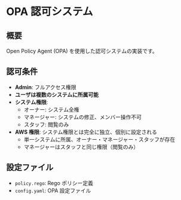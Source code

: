 # OPA 認可システム

## 概要

Open Policy Agent (OPA) を使用した認可システムの実装です。

## 認可条件

- **Admin**: フルアクセス権限
- **ユーザは複数のシステムに所属可能**
- **システム権限**:
  - オーナー: システム全権
  - マネージャー: システムの修正、メンバー操作不可
  - スタッフ: 閲覧のみ
- **AWS 権限**: システム権限とは完全に独立、個別に設定される
  - 単一システムに所属、オーナー・マネージャー・スタッフが存在
  - マネージャーはスタッフと同じ権限（閲覧のみ）

## 設定ファイル

- `policy.rego`: Rego ポリシー定義
- `config.yaml`: OPA 設定ファイル
